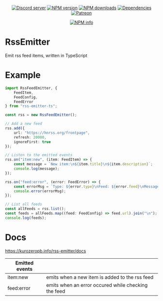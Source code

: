 <div align="center">
  <br />
  <p>
    <a href="https://discord.gg/p895czC"><img src="https://discordapp.com/api/guilds/240059867744698368/embed.png" alt="Discord server" /></a>
    <a href="https://www.npmjs.com/package/rss-emitter-ts"><img src="https://img.shields.io/npm/v/rss-emitter-ts.svg?maxAge=3600" alt="NPM version" /></a>
    <a href="https://www.npmjs.com/package/rss-emitter-ts"><img src="https://img.shields.io/npm/dt/rss-emitter-ts.svg?maxAge=3600" alt="NPM downloads" /></a>
    <a href="https://david-dm.org/KurozeroPB/rssemitter"><img src="https://img.shields.io/david/kurozeropb/rssemitter.svg?maxAge=3600" alt="Dependencies" /></a>
    <a href="https://www.patreon.com/Kurozero"><img src="https://img.shields.io/badge/donate-patreon-F96854.svg" alt="Patreon" /></a>
  </p>
  <p>
    <a href="https://nodei.co/npm/rss-emitter-ts/"><img src="https://nodei.co/npm/rss-emitter-ts.png?downloads=true&stars=true" alt="NPM info" /></a>
  </p>
</div>

# RssEmitter
Emit rss feed items, written in TypeScript

# Example
```ts
import RssFeedEmitter, {
    FeedItem,
    FeedConfig,
    FeedError
} from "rss-emitter-ts";

const rss = new RssFeedEmitter();

// Add a new feed
rss.add({
    url: "https://hnrss.org/frontpage",
    refresh: 20000,
    ignoreFirst: true
});

// Listen to the emitted events
rss.on("item:new", (item: FeedItem) => {
    const message = `New item:\n${item.title}\n${item.description}`;
    console.log(message);
});

rss.on("feed:error", (error: FeedError) => {
    const errorMsg = `Type: ${error.type}\nFeed: ${error.feed}\nMessage: ${error.message}`;
    console.error(errorMsg);
});

// List all feeds
const allFeeds = rss.list();
const feeds = allFeeds.map((feed: FeedConfig) => feed.url).join("\n");
console.log(feeds);
```

# Docs
https://kurozeropb.info/rss-emitter/docs

| Emitted events |                                                     |
|----------------|-----------------------------------------------------|
| item:new       | emits when a new item is added to the rss feed      |
| feed:error     | emits when an error occured while checking the feed |
